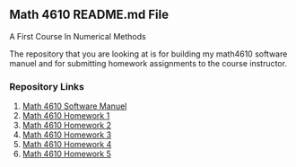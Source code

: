 ## Math 4610 README.md File
A First Course In Numerical Methods

The repository that you are looking at is for building my math4610 software  
manuel and for submitting homework assignments to the course instructor.

### Repository Links

1. [Math 4610 Software Manuel](https://gbmitchell.github.io/math4610/softwareManuel/main)
2. [Math 4610 Homework 1](https://gbmitchell.github.io/math4610/HW1/main)
3. [Math 4610 Homework 2](https://gbmitchell.github.io/math4610/HW2/main)
4. [Math 4610 Homework 3](https://gbmitchell.github.io/math4610/HW3/main)
5. [Math 4610 Homework 4](https://gbmitchell.github.io/math4610/HW4/main)
6. [Math 4610 Homework 5](https://gbmitchell.github.io/math4610/HW5/main)
